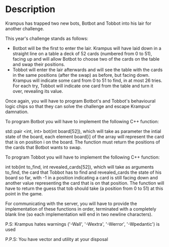 # Description

Krampus has trapped two new bots, Botbot and Tobbot into his lair for another challenge.

This year's challenge stands as follows:

- Botbot will be the first to enter the lair. Krampus will have laid down in a straight line on a table a deck of 52 cards (numbered from 0 to 51), facing up and will allow Botbot to choose two of the cards on the table and swap their positions.
- Tobbot will enter the lair afterwards and will see the table with the cards in the same positions (after the swap) as before, but facing down. Krampus will indicate some card from 0 to 51 to find, in at most 26 tries. For each try, Tobbot will indicate one card from the table and turn it over, revealing its value.

Once again, you will have to program Botbot's and Tobbot's behavioural logic chips so that they can solve the challenge and escape Krampus' damnation.

To program Botbot you will have to implement the following C++ function:

std::pair <int, int> bot(int board[52]), which will take as parameter the intial state of the board, each element board[i] of the array will represent the card that is on position i on the board. The function must return the positions of the cards that Botbot wants to swap.

To program Tobbot you will have to implement the following C++ function:

int tob(int to_find, int revealed_cards[52]), which will take as arguments to_find, the card that Tobbot has to find and revealed_cards the state of his board so far, with -1 in a position indicating a card is still facing down and another value representing the card that is on that position. The function will have to return the guess that tob should take (a position from 0 to 51) at this point in the game.

For communicating with the server, you will have to provide the implementation of these functions in order, terminated with a completely blank line (so each implementation will end in two newline characters).

P.S: Krampus hates warnings ('-Wall', '-Wextra', '-Werror', '-Wpedantic') is used

P.P.S: You have vector and utility at your disposal
